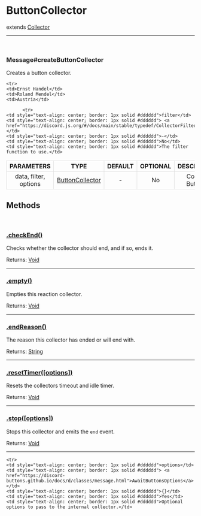 # ButtonCollector

extends [Collector]()

<hr>
<br>


### Message#createButtonCollector

Creates a button collector.

<html>
<body>
<table>
  <tr>
    <th style="text-align: center; border: 1px solid #dddddd">PARAMETERS</th>
    <th style="text-align: center; border: 1px solid #dddddd">TYPE</th>
    <th style="text-align: center; border: 1px solid #dddddd">DEFAULT</th>
    <th style="text-align: center; border: 1px solid #dddddd" >OPTIONAL</th>
    <th style="text-align: center; border: 1px solid #dddddd">DESCRIPTION</th>

  </tr>
  
    <tr>
    <td>Ernst Handel</td>
    <td>Roland Mendel</td>
    <td>Austria</td>
  </tr>
  
  <tr>
    <td style="text-align: center; border: 1px solid #dddddd">data, filter, options</td>
    <td style="text-align: center; border: 1px solid #dddddd"> <a href="https://github.com/AngeloCore/discord-buttons/blob/dev/src/v12/Classes/ButtonCollector.js">ButtonCollector</a></td>
    <td style="text-align: center; border: 1px solid #dddddd">-</td>
    <td style="text-align: center; border: 1px solid #dddddd">No</td>
    <td style="text-align: center; border: 1px solid #dddddd">Collects Buttons.</td>

  </tr>
  
  
          <tr>
    <td style="text-align: center; border: 1px solid #dddddd">filter</td>
    <td style="text-align: center; border: 1px solid #dddddd"> <a href="https://discord.js.org/#/docs/main/stable/typedef/CollectorFilter">CollectorFilter</a> </td>
    <td style="text-align: center; border: 1px solid #dddddd">-</td>
    <td style="text-align: center; border: 1px solid #dddddd">No</td>
    <td style="text-align: center; border: 1px solid #dddddd">The filter function to use.</td>

  </tr>


  
</table>
</body>
</html>





## Methods

<br>



### [.checkEnd()](https://discord.js.org/#/docs/main/stable/class/ReactionCollector?scrollTo=stop)

Checks whether the collector should end, and if so, ends it.

Returns: [Void](https://developer.mozilla.org/en-US/docs/Web/JavaScript/Reference/Operators/void)

-----

### [.empty()](https://discord.js.org/#/docs/main/stable/class/ReactionCollector?scrollTo=empty)

Empties this reaction collector.

Returns: [Void](https://developer.mozilla.org/en-US/docs/Web/JavaScript/Reference/Operators/void)

---

### [.endReason()](https://discord.js.org/#/docs/main/stable/class/ReactionCollector?scrollTo=endReason)

The reason this collector has ended or will end with.

Returns: [String](https://developer.mozilla.org/en-US/docs/Web/JavaScript/Reference/Global_Objects/String)

---

### [.resetTimer([options])](https://discord.js.org/#/docs/main/stable/class/ReactionCollector?scrollTo=resetTimer)

Resets the collectors timeout and idle timer.

Returns: [Void](https://developer.mozilla.org/en-US/docs/Web/JavaScript/Reference/Operators/void)

---

### [.stop([options])](https://discord.js.org/#/docs/main/stable/class/ReactionCollector?scrollTo=stop)

Stops this collector and emits the `end` event.

Returns: [Void](https://developer.mozilla.org/en-US/docs/Web/JavaScript/Reference/Operators/void)

---



    <tr>
    <td style="text-align: center; border: 1px solid #dddddd">options</td>
    <td style="text-align: center; border: 1px solid #dddddd"> <a href="https://discord-buttons.github.io/docs/d/classes/message.html">AwaitButtonsOptions</a></td>
    <td style="text-align: center; border: 1px solid #dddddd">{}</td>
    <td style="text-align: center; border: 1px solid #dddddd">Yes</td>
    <td style="text-align: center; border: 1px solid #dddddd">Optional options to pass to the internal collector.</td>

  </tr>
